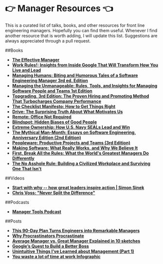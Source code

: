 # :point_right: **Manager Resources** :point_left: 
This is a curated list of talks, books, and other resources for front line engineering managers. Hopefully you can find them useful. Whenever I find another resource that is worth adding, I will update this list. Suggestions are always appreciated through a pull request.

##Books

* [**The Effective Manager**](https://www.amazon.com/Effective-Manager-Mark-Horstman/dp/1119244609/ref=sr_1_1?s=books&ie=UTF8&qid=1474465865&sr=1-1&keywords=manager+tools)
* [**Work Rules!: Insights from Inside Google That Will Transform How You Live and Lead**](https://www.amazon.com/Work-Rules-Insights-Inside-Transform/dp/1455554790/ref=sr_1_1?s=books&ie=UTF8&qid=1474466214&sr=1-1&keywords=google+management)
* [**Managing Humans: Biting and Humorous Tales of a Software Engineering Manager 3rd ed. Edition**](https://www.amazon.com/Managing-Humans-Humorous-Software-Engineering/dp/1484221575/ref=sr_1_1?s=books&ie=UTF8&qid=1474465915&sr=1-1&keywords=managing+humans)
* [**Managing the Unmanageable: Rules, Tools, and Insights for Managing Software People and Teams 1st Edition**](https://www.amazon.com/Managing-Unmanageable-Insights-Software-People/dp/032182203X/ref=sr_1_1?s=books&ie=UTF8&qid=1474465952&sr=1-1&keywords=managing+the+unmanageable)
* [**Topgrading, 3rd Edition: The Proven Hiring and Promoting Method That Turbocharges Company Performance**](https://www.amazon.com/Topgrading-3rd-Promoting-Turbocharges-Performance/dp/1591845262/ref=sr_1_1?s=books&ie=UTF8&qid=1474466051&sr=1-1&keywords=topgrading)
* [**The Checklist Manifesto: How to Get Things Right**](https://www.amazon.com/Checklist-Manifesto-How-Things-Right/dp/0312430000/ref=sr_1_1?s=books&ie=UTF8&qid=1474466852&sr=1-1&keywords=the+checklist+manifesto)
* [**Drive: The Surprising Truth About What Motivates Us**](https://www.amazon.com/Drive-Surprising-Truth-About-Motivates/dp/1594484805/ref=sr_1_1?s=books&ie=UTF8&qid=1474467169&sr=1-1&keywords=drive+the+surprising+truth+about+what+motivates+us)
* [**Remote: Office Not Required**](https://www.amazon.com/Remote-Office-Required-Jason-Fried/dp/0804137501/ref=sr_1_1?ie=UTF8&qid=1474469559&sr=8-1&keywords=remote+jason+fried)
* [**Blindspot: Hidden Biases of Good People**](https://www.amazon.com/Blindspot-Hidden-Biases-Good-People/dp/0553804642/ref=sr_1_1?s=books&ie=UTF8&qid=1358975830&sr=1-1&keywords=blind+spot+mahzarin)
* [**Extreme Ownership: How U.S. Navy SEALs Lead and Win**](https://www.amazon.com/Extreme-Ownership-U-S-Navy-SEALs/dp/1250067057/ref=sr_1_1?ie=UTF8&qid=1476424405&sr=8-1&keywords=extreme+ownership)
* [**The Mythical Man-Month: Essays on Software Engineering, Anniversary Edition (2nd Edition)**](https://www.amazon.com/Mythical-Man-Month-Software-Engineering-Anniversary/dp/0201835959/)
* [**Peopleware: Productive Projects and Teams (3rd Edition)**](https://www.amazon.com/gp/product/0321934113/)
* [**Making Software: What Really Works, and Why We Believe It**](https://www.amazon.com/Making-Software-Really-Works-Believe/dp/0596808321)
* [**First, Break All the Rules: What the World's Greatest Managers Do Differently**](https://www.amazon.com/gp/product/B00HL2S4LW)
* [**The No Asshole Rule: Building a Civilized Workplace and Surviving One That Isn't**](https://www.amazon.com/Asshole-Rule-Civilized-Workplace-Surviving/dp/0446698202)

##Videos

* [**Start with why -- how great leaders inspire action | Simon Sinek**](https://youtu.be/u4ZoJKF_VuA)
* [**Chris Voss: "Never Split the Difference"**](https://www.youtube.com/watch?v=guZa7mQV1l0)

##Podcasts

* [**Manager Tools Podcast**](https://www.manager-tools.com/podcasts)

##Posts

* [**This 90-Day Plan Turns Engineers into Remarkable Managers**](http://firstround.com/review/this-90-day-plan-turns-engineers-into-remarkable-managers/)
* [**Why Procrastinators Procrastinate**](http://waitbutwhy.com/2013/10/why-procrastinators-procrastinate.html)
* [**Average Manager vs. Great Manager Explained in 10 sketches**](https://medium.com/the-year-of-the-looking-glass/average-manager-vs-great-manager-cf8a2e30907d#.9cva05mvz)
* [**Google’s Quest to Build a Better Boss**](http://www.nytimes.com/2011/03/13/business/13hire.html?_r=0)
* [**Unintuitive Things I’ve Learned about Management (Part 1)**](https://medium.com/the-year-of-the-looking-glass/unintuitive-things-i-ve-learned-about-management-f2c42d68604b#.pk2x55tcs)
* [**You waste a lot of time at work Infographic**](https://www.atlassian.com/time-wasting-at-work-infographic)
